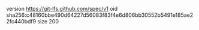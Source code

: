 version https://git-lfs.github.com/spec/v1
oid sha256:c48160bbe490d64227d56083f83f4e6d806bb30552b5491e185ae22fc440bdf9
size 200
